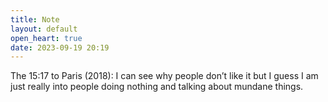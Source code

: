 ```yaml
---
title: Note
layout: default
open_heart: true
date: 2023-09-19 20:19
---
```


The 15:17 to Paris (2018): I can see why people don’t like it but I guess I am just really into people doing nothing and talking about mundane things.
